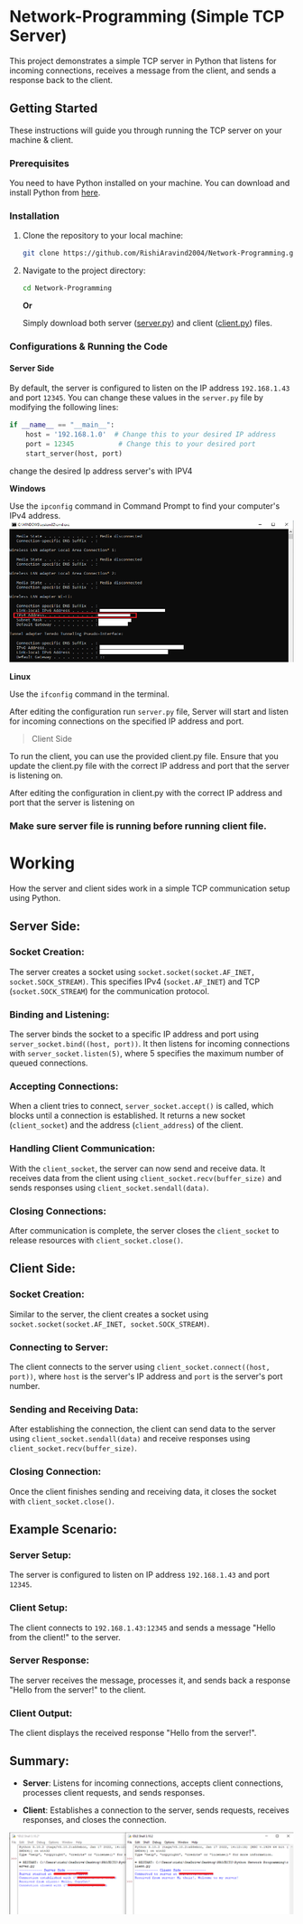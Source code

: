 # Network-Programming (Simple TCP Server)

This project demonstrates a simple TCP server in Python that listens for incoming connections, receives a message from the client, and sends a response back to the client.

## Getting Started

These instructions will guide you through running the TCP server on your machine & client.

### Prerequisites

You need to have Python installed on your machine. You can download and install Python from [here](https://www.python.org/downloads/).

### Installation

1. Clone the repository to your local machine:

    ```bash
    git clone https://github.com/RishiAravind2004/Network-Programming.git
    ```

2. Navigate to the project directory:

    ```bash
    cd Network-Programming
    ```

    **Or**

    Simply download both server ([server.py](https://github.com/RishiAravind2004/Network-Programming/blob/main/server.py)) and client ([client.py](https://github.com/RishiAravind2004/Network-Programming/blob/main/client.py)) files.

### Configurations & Running the Code

#### Server Side

By default, the server is configured to listen on the IP address `192.168.1.43` and port `12345`. You can change these values in the `server.py` file by modifying the following lines:

```python
if __name__ == "__main__":
    host = '192.168.1.0'  # Change this to your desired IP address
    port = 12345           # Change this to your desired port
    start_server(host, port)
```
change the desired Ip address server's with IPV4

**Windows**

Use the `ipconfig` command in Command Prompt to find your computer's IPv4 address.
![alt text](image.png)

**Linux**

Use the `ifconfig` command in the terminal.

After editing the configuration run `server.py` file, Server will start and listen for incoming connections on the specified IP address and port.

> Client Side

To run the client, you can use the provided client.py file. Ensure that you update the client.py file with the correct IP address and port that the server is listening on.

After editing the configuration in client.py with the correct IP address and port that the server is listening on

### Make sure server file is running before running client file.

# Working

How the server and client sides work in a simple TCP communication setup using Python.

## Server Side:

### Socket Creation:

The server creates a socket using `socket.socket(socket.AF_INET, socket.SOCK_STREAM)`. This specifies IPv4 (`socket.AF_INET`) and TCP (`socket.SOCK_STREAM`) for the communication protocol.

### Binding and Listening:

The server binds the socket to a specific IP address and port using `server_socket.bind((host, port))`.
It then listens for incoming connections with `server_socket.listen(5)`, where 5 specifies the maximum number of queued connections.

### Accepting Connections:

When a client tries to connect, `server_socket.accept()` is called, which blocks until a connection is established.
It returns a new socket (`client_socket`) and the address (`client_address`) of the client.

### Handling Client Communication:

With the `client_socket`, the server can now send and receive data.
It receives data from the client using `client_socket.recv(buffer_size)` and sends responses using `client_socket.sendall(data)`.

### Closing Connections:

After communication is complete, the server closes the `client_socket` to release resources with `client_socket.close()`.

## Client Side:

### Socket Creation:

Similar to the server, the client creates a socket using `socket.socket(socket.AF_INET, socket.SOCK_STREAM)`.

### Connecting to Server:

The client connects to the server using `client_socket.connect((host, port))`, where `host` is the server's IP address and `port` is the server's port number.

### Sending and Receiving Data:

After establishing the connection, the client can send data to the server using `client_socket.sendall(data)` and receive responses using `client_socket.recv(buffer_size)`.

### Closing Connection:

Once the client finishes sending and receiving data, it closes the socket with `client_socket.close()`.

## Example Scenario:

### Server Setup:

The server is configured to listen on IP address `192.168.1.43` and port `12345`.

### Client Setup:

The client connects to `192.168.1.43:12345` and sends a message "Hello from the client!" to the server.

### Server Response:

The server receives the message, processes it, and sends back a response "Hello from the server!" to the client.

### Client Output:

The client displays the received response "Hello from the server!".

## Summary:

- **Server**: Listens for incoming connections, accepts client connections, processes client requests, and sends responses.
  
- **Client**: Establishes a connection to the server, sends requests, receives responses, and closes the connection.

![alt text](image-1.png)
